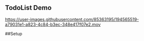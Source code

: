 ## TodoList Demo 


https://user-images.githubusercontent.com/85363195/194565519-a79031e1-a823-4c84-b3ec-348e417f07e2.mov

##Setup